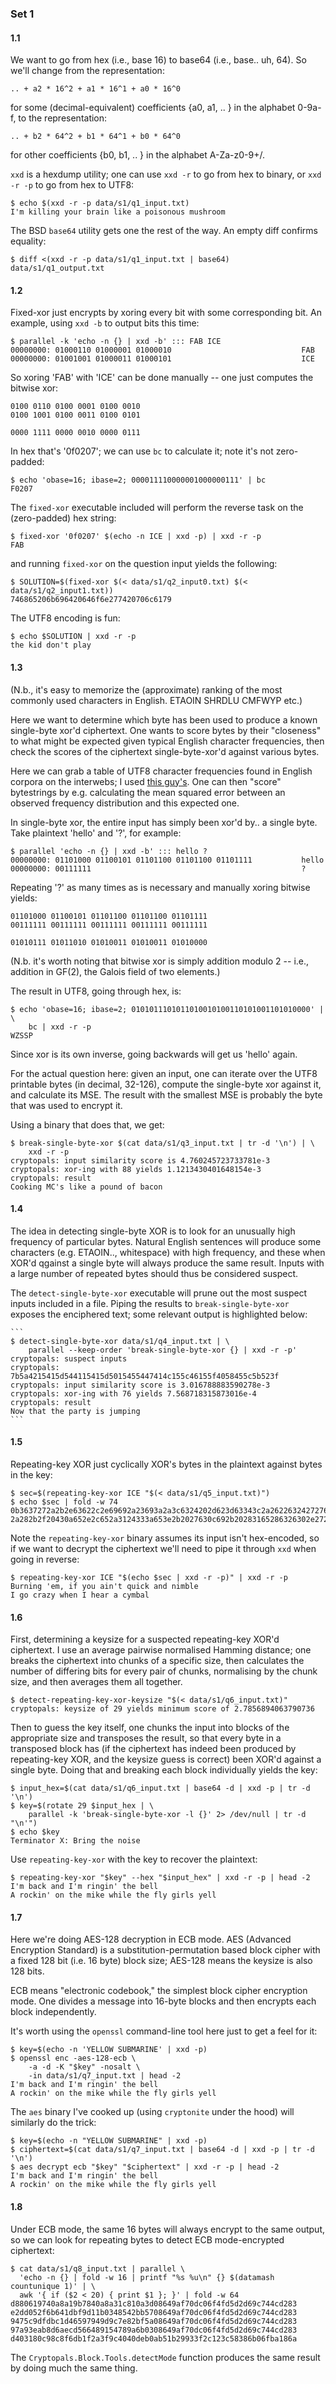 ### Set 1

#### 1.1

We want to go from hex (i.e., base 16) to base64 (i.e., base.. uh, 64).  So
we'll change from the representation:

    .. + a2 * 16^2 + a1 * 16^1 + a0 * 16^0

for some (decimal-equivalent) coefficients {a0, a1, .. } in the alphabet
0-9a-f, to the representation:

    .. + b2 * 64^2 + b1 * 64^1 + b0 * 64^0

for other coefficients {b0, b1, .. } in the alphabet A-Za-z0-9\+/.

`xxd` is a hexdump utility; one can use `xxd -r` to go from hex to binary, or
`xxd -r -p` to go from hex to UTF8:

    $ echo $(xxd -r -p data/s1/q1_input.txt)
    I'm killing your brain like a poisonous mushroom

The BSD `base64` utility gets one the rest of the way.  An empty diff confirms
equality:

    $ diff <(xxd -r -p data/s1/q1_input.txt | base64) data/s1/q1_output.txt

#### 1.2

Fixed-xor just encrypts by xoring every bit with some corresponding bit.
An example, using `xxd -b` to output bits this time:

    $ parallel -k 'echo -n {} | xxd -b' ::: FAB ICE
    00000000: 01000110 01000001 01000010                             FAB
    00000000: 01001001 01000011 01000101                             ICE

So xoring 'FAB' with 'ICE' can be done manually -- one just computes the
bitwise xor:

    0100 0110 0100 0001 0100 0010
    0100 1001 0100 0011 0100 0101

    0000 1111 0000 0010 0000 0111

In hex that's '0f0207'; we can use `bc` to calculate it; note it's not
zero-padded:

    $ echo 'obase=16; ibase=2; 000011110000001000000111' | bc
    F0207

The `fixed-xor` executable included will perform the reverse task on the
(zero-padded) hex string:

    $ fixed-xor '0f0207' $(echo -n ICE | xxd -p) | xxd -r -p
    FAB

and running `fixed-xor` on the question input yields the following:

    $ SOLUTION=$(fixed-xor $(< data/s1/q2_input0.txt) $(< data/s1/q2_input1.txt))
    746865206b696420646f6e277420706c6179

The UTF8 encoding is fun:

    $ echo $SOLUTION | xxd -r -p
    the kid don't play

#### 1.3

(N.b., it's easy to memorize the (approximate) ranking of the most
commonly used characters in English. ETAOIN SHRDLU CMFWYP etc.)

Here we want to determine which byte has been used to produce a known
single-byte xor'd ciphertext. One wants to score bytes by their
"closeness" to what might be expected given typical English character
frequencies, then check the scores of the ciphertext single-byte-xor'd
against various bytes.

Here we can grab a table of UTF8 character frequencies
found in English corpora on the interwebs; I used [this
guy's](http://www.fitaly.com/board/domper3/posts/136.html). One can then
"score" bytestrings by e.g. calculating the mean squared error between
an observed frequency distribution and this expected one.

In single-byte xor, the entire input has simply been xor'd by.. a single
byte. Take plaintext 'hello' and '?', for example:

    $ parallel 'echo -n {} | xxd -b' ::: hello ?
    00000000: 01101000 01100101 01101100 01101100 01101111           hello
    00000000: 00111111                                               ?

Repeating '?' as many times as is necessary and manually xoring bitwise yields:

    01101000 01100101 01101100 01101100 01101111
    00111111 00111111 00111111 00111111 00111111

    01010111 01011010 01010011 01010011 01010000

(N.b. it's worth noting that bitwise xor is simply addition modulo 2 -- i.e.,
addition in GF(2), the Galois field of two elements.)

The result in UTF8, going through hex, is:

    $ echo 'obase=16; ibase=2; 0101011101011010010100110101001101010000' | \
        bc | xxd -r -p
    WZSSP

Since xor is its own inverse, going backwards will get us 'hello' again.

For the actual question here: given an input, one can iterate over the UTF8
printable bytes (in decimal, 32-126), compute the single-byte xor against it,
and calculate its MSE.  The result with the smallest MSE is probably the byte
that was used to encrypt it.

Using a binary that does that, we get:

    $ break-single-byte-xor $(cat data/s1/q3_input.txt | tr -d '\n') | \
        xxd -r -p
    cryptopals: input similarity score is 4.760245723733781e-3
    cryptopals: xor-ing with 88 yields 1.1213430401648154e-3
    cryptopals: result
    Cooking MC's like a pound of bacon

#### 1.4

The idea in detecting single-byte XOR is to look for an unusually high
frequency of particular bytes. Natural English sentences will produce
some characters (e.g. ETAOIN.., whitespace) with high frequency, and
these when XOR'd qgainst a single byte will always produce the same
result. Inputs with a large number of repeated bytes should thus be
considered suspect.

The `detect-single-byte-xor` executable will prune out the most suspect
inputs included in a file. Piping the results to `break-single-byte-xor`
exposes the enciphered text; some relevant output is highlighted below:

    ```
    $ detect-single-byte-xor data/s1/q4_input.txt | \
        parallel --keep-order 'break-single-byte-xor {} | xxd -r -p'
    cryptopals: suspect inputs
    cryptopals: 7b5a4215415d544115415d5015455447414c155c46155f4058455c5b523f
    cryptopals: input similarity score is 3.016788883590278e-3
    cryptopals: xor-ing with 76 yields 7.568718315873016e-4
    cryptopals: result
    Now that the party is jumping
    ```

#### 1.5

Repeating-key XOR just cyclically XOR's bytes in the plaintext against
bytes in the key:

    $ sec=$(repeating-key-xor ICE "$(< data/s1/q5_input.txt)")
    $ echo $sec | fold -w 74
    0b3637272a2b2e63622c2e69692a23693a2a3c6324202d623d63343c2a2622632427276527
    2a282b2f20430a652e2c652a3124333a653e2b2027630c692b20283165286326302e27282f

Note the `repeating-key-xor` binary assumes its input isn't hex-encoded,
so if we want to decrypt the ciphertext we'll need to pipe it through
`xxd` when going in reverse:

    $ repeating-key-xor ICE "$(echo $sec | xxd -r -p)" | xxd -r -p
    Burning 'em, if you ain't quick and nimble
    I go crazy when I hear a cymbal

#### 1.6

First, determining a keysize for a suspected repeating-key XOR'd
ciphertext. I use an average pairwise normalised Hamming distance; one
breaks the ciphertext into chunks of a specific size, then calculates
the number of differing bits for every pair of chunks, normalising by
the chunk size, and then averages them all together.

    $ detect-repeating-key-xor-keysize "$(< data/s1/q6_input.txt)"
    cryptopals: keysize of 29 yields minimum score of 2.7856894063790736

Then to guess the key itself, one chunks the input into blocks of the
appropriate size and transposes the result, so that every byte in a
transposed block has (if the ciphertext has indeed been produced by
repeating-key XOR, and the keysize guess is correct) been XOR'd against
a single byte. Doing that and breaking each block individually yields
the key:

    $ input_hex=$(cat data/s1/q6_input.txt | base64 -d | xxd -p | tr -d '\n')
    $ key=$(rotate 29 $input_hex | \
        parallel -k 'break-single-byte-xor -l {}' 2> /dev/null | tr -d "\n'")
    $ echo $key
    Terminator X: Bring the noise

Use `repeating-key-xor` with the key to recover the plaintext:

    $ repeating-key-xor "$key" --hex "$input_hex" | xxd -r -p | head -2
    I'm back and I'm ringin' the bell
    A rockin' on the mike while the fly girls yell

#### 1.7

Here we're doing AES-128 decryption in ECB mode. AES (Advanced
Encryption Standard) is a substitution-permutation based block cipher
with a fixed 128 bit (i.e. 16 byte) block size; AES-128 means the
keysize is also 128 bits.

ECB means "electronic codebook," the simplest block cipher encryption
mode. One divides a message into 16-byte blocks and then encrypts each
block independently.

It's worth using the `openssl` command-line tool here just to get a feel
for it:

    $ key=$(echo -n 'YELLOW SUBMARINE' | xxd -p)
    $ openssl enc -aes-128-ecb \
        -a -d -K "$key" -nosalt \
        -in data/s1/q7_input.txt | head -2
    I'm back and I'm ringin' the bell
    A rockin' on the mike while the fly girls yell

The `aes` binary I've cooked up (using `cryptonite` under the hood) will
similarly do the trick:

    $ key=$(echo -n "YELLOW SUBMARINE" | xxd -p)
    $ ciphertext=$(cat data/s1/q7_input.txt | base64 -d | xxd -p | tr -d '\n')
    $ aes decrypt ecb "$key" "$ciphertext" | xxd -r -p | head -2
    I'm back and I'm ringin' the bell
    A rockin' on the mike while the fly girls yell

#### 1.8

Under ECB mode, the same 16 bytes will always encrypt to the same
output, so we can look for repeating bytes to detect ECB mode-encrypted
ciphertext:

    $ cat data/s1/q8_input.txt | parallel \
      'echo -n {} | fold -w 16 | printf "%s %u\n" {} $(datamash countunique 1)' | \
      awk '{ if ($2 < 20) { print $1 }; }' | fold -w 64
    d880619740a8a19b7840a8a31c810a3d08649af70dc06f4fd5d2d69c744cd283
    e2dd052f6b641dbf9d11b0348542bb5708649af70dc06f4fd5d2d69c744cd283
    9475c9dfdbc1d46597949d9c7e82bf5a08649af70dc06f4fd5d2d69c744cd283
    97a93eab8d6aecd566489154789a6b0308649af70dc06f4fd5d2d69c744cd283
    d403180c98c8f6db1f2a3f9c4040deb0ab51b29933f2c123c58386b06fba186a

The `Cryptopals.Block.Tools.detectMode` function produces the same
result by doing much the same thing.
